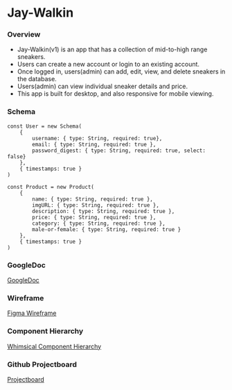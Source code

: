 # Jay-Walkin

### Overview
- Jay-Walkin(v1) is an app that has a collection of mid-to-high range sneakers.
- Users can create a new account or login to an existing account.
- Once logged in, users(admin) can add, edit, view, and delete sneakers in the database.
- Users(admin) can view individual sneaker details and price.
- This app is built for desktop, and also responsive for mobile viewing.

### Schema
```
const User = new Schema(
    {
        username: { type: String, required: true},
        email: { type: String, required: true },
        password_digest: { type: String, required: true, select: false}
    },
    { timestamps: true }
)

const Product = new Product(
    {
        name: { type: String, required: true },
        imgURL: { type: String, required: true },
        description: { type: String, required: true },
        price: { type: String, required: true },
        category: { type: String, required: true },
        male-or-female: { type: String, required: true }
    },
    { timestamps: true }
)
```

### GoogleDoc
[GoogleDoc](https://docs.google.com/document/d/1ET4LXk-h7n-fF6JBBxY-D7EQz-DFZX7gP3gyseQJXEw/edit?usp=sharing "GoogleDoc")

### Wireframe
[Figma Wireframe](https://www.figma.com/file/2NY44sAcIFmyEBs2GsnJor/P3-Design?node-id=0%3A1 "Figma Wireframe")

### Component Hierarchy
[Whimsical Component Hierarchy](https://whimsical.com/p3-wireframe-Gx1WsQdGdUDaQg1vxJ24S6 "Whimsical Component Hierarchy")

### Github Projectboard
[Projectboard](https://github.com/lukewarmsoup1486/jay-walkin/projects/1 "Github Projectboard")



